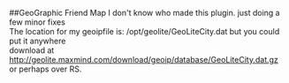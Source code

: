 ##GeoGraphic Friend Map
I don't know who made this plugin. just doing a few minor fixes <br>
The location for my geoipfile is: /opt/geolite/GeoLiteCity.dat but you could put it anywhere<br>
download at http://geolite.maxmind.com/download/geoip/database/GeoLiteCity.dat.gz or perhaps over RS. <br>
